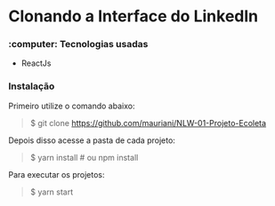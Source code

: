 <h1>Clonando a Interface do Linkedln</h1>

<h3>:computer: Tecnologias usadas</h3>
<uL>
  <li>ReactJs</li>
</ul>

<h3>Instalação</h3>

Primeiro utilize o comando abaixo:

> $ git clone https://github.com/mauriani/NLW-01-Projeto-Ecoleta

Depois disso acesse a pasta de cada projeto: 

> $ yarn install # ou npm install

Para executar os projetos:

> $ yarn start
